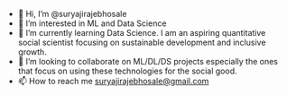 - 👋 Hi, I’m @suryajirajebhosale
- 👀 I’m interested in ML and Data Science 
- 🌱 I’m currently learning Data Science. I am an aspiring quantitative social scientist focusing on sustainable development and inclusive growth.
- 💞️ I’m looking to collaborate on ML/DL/DS projects especially the ones that focus on using these technologies for the social good.
- 📫 How to reach me suryajirajebhosale@gmail.com

<!---
suryajirajebhosale/suryajirajebhosale is a ✨ special ✨ repository because its `README.md` (this file) appears on your GitHub profile.
You can click the Preview link to take a look at your changes.
--->
